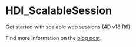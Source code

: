# HDI_ScalableSession

Get started with scalable web sessions (4D v18 R6) 

Find more information on the [blog post](https://blog.4d.com/orda-improve-your-api-with-function-scope/).
